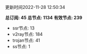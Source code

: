 更新时间2022-11-28 12:50:34

**总订阅: 45**
**总节点: 1134**
**有效节点: 239**
- ssr节点: 13
- v2ray节点: 184
- trojan节点: 41
- ss节点: 1
